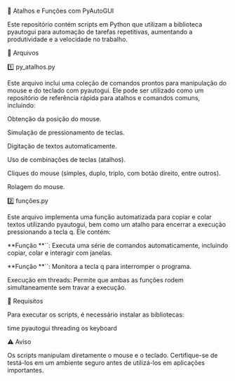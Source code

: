 📌 Atalhos e Funções com PyAutoGUI

Este repositório contém scripts em Python que utilizam a biblioteca pyautogui para automação de tarefas repetitivas, aumentando a produtividade e a velocidade no trabalho.

📂 Arquivos

1️⃣ py_atalhos.py

Este arquivo inclui uma coleção de comandos prontos para manipulação do mouse e do teclado com pyautogui. Ele pode ser utilizado como um repositório de referência rápida para atalhos e comandos comuns, incluindo:

Obtenção da posição do mouse.

Simulação de pressionamento de teclas.

Digitação de textos automaticamente.

Uso de combinações de teclas (atalhos).

Cliques do mouse (simples, duplo, triplo, com botão direito, entre outros).

Rolagem do mouse.

2️⃣ funções.py

Este arquivo implementa uma função automatizada para copiar e colar textos utilizando pyautogui, bem como um atalho para encerrar a execução pressionando a tecla q. Ele contém:

**Função **``: Executa uma série de comandos automaticamente, incluindo copiar, colar e interagir com janelas.

**Função **``: Monitora a tecla q para interromper o programa.

Execução em threads: Permite que ambas as funções rodem simultaneamente sem travar a execução.

📌 Requisitos

Para executar os scripts, é necessário instalar as bibliotecas:

time
pyautogui
threading
os
keyboard

⚠️ Aviso

Os scripts manipulam diretamente o mouse e o teclado. Certifique-se de testá-los em um ambiente seguro antes de utilizá-los em aplicações importantes.
